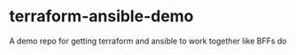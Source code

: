 # terraform-ansible-demo
A demo repo for getting terraform and ansible to work together like BFFs do
